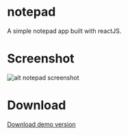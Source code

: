 # notepad
A simple notepad app built with reactJS.

# Screenshot
![alt notepad screenshot](http://drive.google.com/uc?export=view&id=1N9rLuxZeqBVYRbD3blcSn3SPR8ud-twg)

# Download
[Download demo version](https://drive.google.com/open?id=1d66lcSUqo_gddjlmmXoLs9BthCnthcKm)
